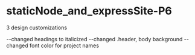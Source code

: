 # staticNode_and_expressSite-P6
 
3 design customizations

--changed headings to italicized
--changed .header, body background 
--changed font color for project names